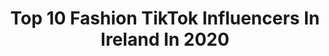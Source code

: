 ---
title: Top 10 Fashion TikTok Influencers In Ireland In 2020
description: >-
  Find top fashion TikTok influencers in Ireland in 2020. Most popular hashtags: #fyp #fashion #foryoupage #viral.
platform: TikTok
hits: 33
text_top: Discover the most popular TikTok accounts on inBeat.
text_bottom: inBeat aggregates 33 TikTok influencers like this in Ireland for you to connect with.
profiles:
  - username: "outfit.fits.inspo"
    fullname: >-
      Kate🌸
    bio: >-
      Fashion Inspo🌸
    location: "Ireland"
    followers: 72400
    engagement: 1786
    commentsToLikes: 0.008267
    id: ck9fd66hxn1nb0j78ipsrevsg
    verified: false
    hashtags: "#foryoupage, #outfitinspo, #fashionhacks, #outfits"
  - username: "marianacalonso"
    fullname: >-
      Mariana C. Alonso
    bio: >-
      📺Mentor on The Fashion Hero TV Insta @marianacalonso 82K 📍Dublin, IE Have fun!
    location: "Ireland"
    followers: 36600
    engagement: 645
    commentsToLikes: 0.034802
    id: ck9a6534m1qg00j78e3tz55c0
    verified: false
    hashtags: "#biquini, #bluelagoon, #summer, #fun"
  - username: "lovemakeupfashion"
    fullname: >-
      FASHION
    bio: >-
      
    location: "Ireland"
    followers: 222000
    engagement: 1841
    commentsToLikes: 0.002590
    id: ckbf6jupow85d0j23gpgccl9e
    verified: false
    hashtags: "#lovemakeupfashion, #jessicarose, #fashion, #viral"
  - username: "thurlxo"
    fullname: >-
      Thurlxo
    bio: >-
      Apparel addict, Irish 🌸 Insta- thurl_xo🧚‍♀️
    location: "Ireland"
    followers: 2998
    engagement: 903
    commentsToLikes: 0.028144
    id: ckdn9myltfubz0j23y1fl6rbm
    verified: false
    hashtags: "#shoppingaddict, #fyp, #autunmvibes, #halloweenlook"
  - username: "aislingcate"
    fullname: >-
      Aislingcate
    bio: >-
      17 ✌🏽 📍kerry, Ireland This is just for ✨fun✨
    location: "Ireland"
    followers: 7607
    engagement: 1262
    commentsToLikes: 0.012161
    id: ck9go8ja804dn0j78rasrfj08
    verified: false
    hashtags: "#foryoupage, #fashion, #foryou, #irish"
  - username: "fashion_aesthetic1"
    fullname: >-
      _Fashion_Aesthetic_
    bio: >-
      Runway & Aesthetics 🦋 (Images belong to respected copyright holders)
    location: "Ireland"
    followers: 27300
    engagement: 1217
    commentsToLikes: 0.014052
    id: cka0jyo1vk5wr0i78vyo7ymse
    verified: false
    hashtags: "#runway, #traveling, #gigihadid, #catwalk"
  - username: "asiatiktok2020"
    fullname: >-
      Asia TikTok2020
    bio: >-
      🔥Text Instagram for Business inquiries 🔥
    location: "Ireland"
    followers: 562700
    engagement: 1093
    commentsToLikes: 0.009463
    id: cka5z0hulkjmc0i7862zj2mzs
    verified: false
    hashtags: "#artist, #diy, #streetfashion, #funny"
  - username: "helendeburca"
    fullname: >-
      - ̗̀ 𝓷𝓮𝓵  ̖́-
    bio: >-
      🌷🏔🍃✨
    location: "Ireland"
    followers: 5746
    engagement: 943
    commentsToLikes: 0.020363
    id: ck807a808p9g60j78vmsjoem6
    verified: false
    hashtags: "#foryou, #aesthetic, #fyp, #softszn"
  - username: "paulinasobierajska"
    fullname: >-
      Paulina 💕
    bio: >-
      All business inquires 📧 simplypaulinatiktok@gmail.com All my links 👇🏼👇🏼
    location: "Ireland"
    followers: 334400
    engagement: 422
    commentsToLikes: 0.013685
    id: cka0on7964pdr0i789vrbghzk
    verified: false
    hashtags: "#thicc, #trending, #holiday, #foryoupage"
  - username: "babaolektro"
    fullname: >-
      babaolektro
    bio: >-
      Never to be taken serious unless I say I'm being serious!! SC: babaolektro🇮🇪
    location: "Ireland"
    followers: 3073
    engagement: 1370
    commentsToLikes: 0.194675
    id: cka6oy2uvhgua0i78ad162r0m
    verified: false
    hashtags: "#fyo, #fyp, #duet, #react"
---